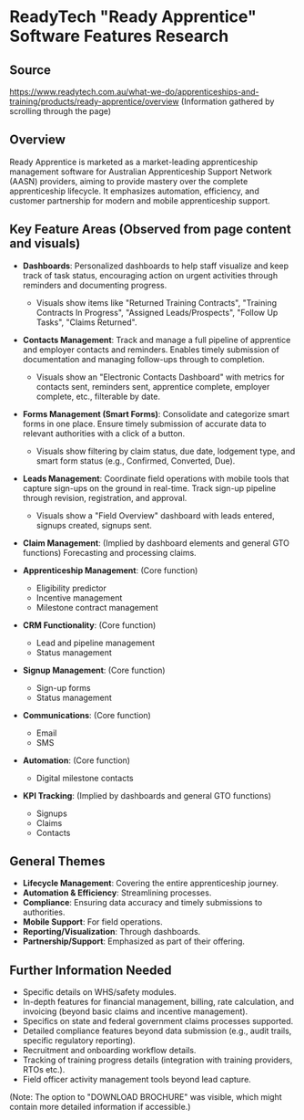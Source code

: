 # ReadyTech "Ready Apprentice" Software Features Research

## Source

https://www.readytech.com.au/what-we-do/apprenticeships-and-training/products/ready-apprentice/overview (Information gathered by scrolling through the page)

## Overview

Ready Apprentice is marketed as a market-leading apprenticeship management software for Australian Apprenticeship Support Network (AASN) providers, aiming to provide mastery over the complete apprenticeship lifecycle. It emphasizes automation, efficiency, and customer partnership for modern and mobile apprenticeship support.

## Key Feature Areas (Observed from page content and visuals)

*   **Dashboards**: Personalized dashboards to help staff visualize and keep track of task status, encouraging action on urgent activities through reminders and documenting progress.
    *   Visuals show items like "Returned Training Contracts", "Training Contracts In Progress", "Assigned Leads/Prospects", "Follow Up Tasks", "Claims Returned".

*   **Contacts Management**: Track and manage a full pipeline of apprentice and employer contacts and reminders. Enables timely submission of documentation and managing follow-ups through to completion.
    *   Visuals show an "Electronic Contacts Dashboard" with metrics for contacts sent, reminders sent, apprentice complete, employer complete, etc., filterable by date.

*   **Forms Management (Smart Forms)**: Consolidate and categorize smart forms in one place. Ensure timely submission of accurate data to relevant authorities with a click of a button.
    *   Visuals show filtering by claim status, due date, lodgement type, and smart form status (e.g., Confirmed, Converted, Due).

*   **Leads Management**: Coordinate field operations with mobile tools that capture sign-ups on the ground in real-time. Track sign-up pipeline through revision, registration, and approval.
    *   Visuals show a "Field Overview" dashboard with leads entered, signups created, signups sent.

*   **Claim Management**: (Implied by dashboard elements and general GTO functions) Forecasting and processing claims.

*   **Apprenticeship Management**: (Core function)
    *   Eligibility predictor
    *   Incentive management
    *   Milestone contract management

*   **CRM Functionality**: (Core function)
    *   Lead and pipeline management
    *   Status management

*   **Signup Management**: (Core function)
    *   Sign-up forms
    *   Status management

*   **Communications**: (Core function)
    *   Email
    *   SMS

*   **Automation**: (Core function)
    *   Digital milestone contacts

*   **KPI Tracking**: (Implied by dashboards and general GTO functions)
    *   Signups
    *   Claims
    *   Contacts

## General Themes

*   **Lifecycle Management**: Covering the entire apprenticeship journey.
*   **Automation & Efficiency**: Streamlining processes.
*   **Compliance**: Ensuring data accuracy and timely submissions to authorities.
*   **Mobile Support**: For field operations.
*   **Reporting/Visualization**: Through dashboards.
*   **Partnership/Support**: Emphasized as part of their offering.

## Further Information Needed

*   Specific details on WHS/safety modules.
*   In-depth features for financial management, billing, rate calculation, and invoicing (beyond basic claims and incentive management).
*   Specifics on state and federal government claims processes supported.
*   Detailed compliance features beyond data submission (e.g., audit trails, specific regulatory reporting).
*   Recruitment and onboarding workflow details.
*   Tracking of training progress details (integration with training providers, RTOs etc.).
*   Field officer activity management tools beyond lead capture.

(Note: The option to "DOWNLOAD BROCHURE" was visible, which might contain more detailed information if accessible.)
